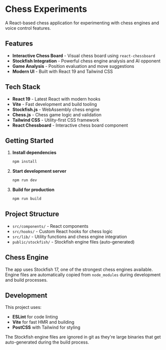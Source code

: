 # Chess Experiments

A React-based chess application for experimenting with chess engines and voice control features.

## Features

- **Interactive Chess Board** - Visual chess board using `react-chessboard`
- **Stockfish Integration** - Powerful chess engine analysis and AI opponent
- **Game Analysis** - Position evaluation and move suggestions
- **Modern UI** - Built with React 19 and Tailwind CSS

## Tech Stack

- **React 19** - Latest React with modern hooks
- **Vite** - Fast development and build tooling
- **Stockfish.js** - WebAssembly chess engine
- **Chess.js** - Chess game logic and validation
- **Tailwind CSS** - Utility-first CSS framework
- **React Chessboard** - Interactive chess board component

## Getting Started

1. **Install dependencies**
   ```bash
   npm install
   ```

2. **Start development server**
   ```bash
   npm run dev
   ```

3. **Build for production**
   ```bash
   npm run build
   ```

## Project Structure

- `src/components/` - React components
- `src/hooks/` - Custom React hooks for chess logic
- `src/lib/` - Utility functions and chess engine integration
- `public/stockfish/` - Stockfish engine files (auto-generated)

## Chess Engine

The app uses Stockfish 17, one of the strongest chess engines available. Engine files are automatically copied from `node_modules` during development and build processes.

## Development

This project uses:
- **ESLint** for code linting
- **Vite** for fast HMR and building
- **PostCSS** with Tailwind for styling

The Stockfish engine files are ignored in git as they're large binaries that get auto-generated during the build process.
